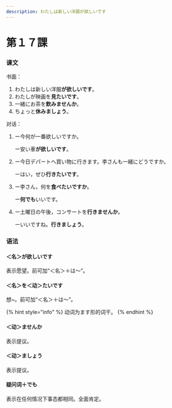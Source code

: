 ```yaml
---
description: わたしは新しい洋服が欲しいです
---
```


# 第１７課

### 课文

书面：

1. わたしは新しい洋服**が欲しいです**。
2. わたしが映画を**見たいです**。
3. 一緒にお茶を**飲みませんか**。
4. ちょっと**休みましょう**。

对话：

1. ー今何が一番欲しいですか。

   ー安い車**が欲しいです**。

2. ー今日デパートへ買い物に行きます。李さんも一緒にどうですか。

   ーはい，ぜひ**行きたいです**。

3. ー李さん，何を**食べたいですか**。

   ー**何でも**いいです。

4. ー土曜日の午後，コンサートを**行きませんか**。

   ーいいですね。**行きましょう**。

### 语法

#### ＜名＞が欲しいです

表示愿望。前可加“＜名＞＋は～”。

#### ＜名＞を＜动＞たいです

想~。前可加“＜名＞＋は～”。

{% hint style="info" %}
动词为ます形的词干。
{% endhint %}

#### ＜动＞ませんか

表示提议。

#### ＜动＞ましょう

表示提议。

#### 疑问词＋でも

表示在任何情况下事态都相同。全面肯定。

